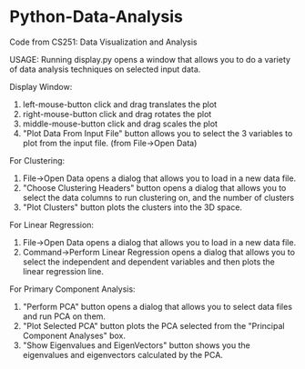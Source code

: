 # Python-Data-Analysis
Code from CS251: Data Visualization and Analysis

USAGE:
Running display.py opens a window that allows you to do a variety of data analysis techniques on selected input data.

Display Window:
  1. left-mouse-button click and drag translates the plot
  2. right-mouse-button click and drag rotates the plot
  3. middle-mouse-button click and drag scales the plot
  4. "Plot Data From Input File" button allows you to select the 3 variables to plot from the input file. (from File->Open Data)
  
For Clustering:
  1. File->Open Data opens a dialog that allows you to load in a new data file.
  2. "Choose Clustering Headers" button opens a dialog that allows you to select the data columns to run clustering on, and the number of clusters
  3. "Plot Clusters" button plots the clusters into the 3D space.
  
For Linear Regression:
  1. File->Open Data opens a dialog that allows you to load in a new data file.
  2. Command->Perform Linear Regression opens a dialog that allows you to select the independent and dependent variables and then plots the linear regression line.
    
For Primary Component Analysis:
  1. "Perform PCA" button opens a dialog that allows you to select data files and run PCA on them.
  2. "Plot Selected PCA" button plots the PCA selected from the "Principal Component Analyses" box.
  3. "Show Eigenvalues and EigenVectors" button shows you the eigenvalues and eigenvectors calculated by the PCA.
